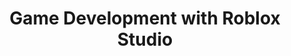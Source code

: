 ---
layout: course_detail
title: "Game Development with Roblox Studio"
topIntroText: "This course is designed to teach you the basics of Game Development using Roblox Studio. Roblox is a popular gaming platform that allows users to create their own games and share them with the world. With Roblox Studio, students can create their own unique games, characters, and environments, all with no prior coding experience necessary."
bgImageUrl: "img/updated/L2/roblox-beg/roblox-beg-bg.png"
aboutLevel: "L2 Introduction to Programming"
aboutCategoryTitle: "Course Category"
aboutCategory: "Game Development"
aboutGradeLevelTitle: "Grade Level"
aboutGradeLevel: "3 - 6"
aboutSkillLevelTitle: "Skill Level"
aboutSkillLevel: "Beginner - Intermediate"
aboutRatioTitle: "Student to Instructor Ratio"
aboutRatio: "4 : 1"
aboutText: "Students will learn how to use Roblox Studio's tools to build and customize game worlds, create and program characters, and implement game mechanics such as scoring and player movement. They will also learn how to publish their game to the Roblox platform and make it available to other players around the world."
priceschedule:
  monthlyPrice: ""
  classPrice: ""
  classPerMonth: ""
  scheduleDescription: "A general schedule description detailing available booking hours for the specific course will be placed here. This is currently filler text, please ignore."
promotion1: 
  enabled: "true"
  title: "From Game Player to Developer"
  text: "Addicted to gaming? No worries. Find motivation to learn how to code and create your own games. Students will be able to turn their ideas into reality with Roblox Studio."
  imageUrl: "img/updated/L2/roblox-beg/roblox-beg-bg.png"
promotion2: 
  enabled: "true"
  title: "Learn About 3D Modeling"
  text: "Students will have the opportunity to delve into the exciting world of 3D modeling and learn the fundamentals of creating 3D objects using Roblox Studio's built-in tools and features. With a focus on practical skills and real-world applications, students will develop the ability to design and animate their own 3D models, allowing them to bring their creative visions to life in the virtual world of Roblox."
  imageUrl: "img/updated/L2/roblox-beg/roblox-beg-1.png"
promotion3: 
  enabled: "true"
  title: "Learn While Creating"
  text: "Roblox uses a programming language known as Lua. As students develop their own games, they also pick up computer science concepts, computational thinking skills, and programming fundamentals."
  imageUrl: "img/updated/L2/roblox-beg/roblox-beg-2.png"
promotion4: 
  enabled: "true"
  title: "Share Your Projects"
  text: "Roblox is a powerful and versatile platform that empowers users to create, share, and play games with others from all over the world. In this course, students will have the chance to tap into this vibrant community by learning how to publish their own creations to the vast network of Roblox users. Whether they are creating a new game, character, or environment, students will be able to share their work with others and receive valuable feedback and support."
  imageUrl: "img/updated/L2/roblox-beg/roblox-beg-3.png"
promotion5: 
  enabled: "true"
  title: "Focus on Imagination and Creativity"
  text: "Learning programming is not the only goal. We focus on pushing the students' imagination and creativity in their works."
  imageUrl: "img/updated/L2/roblox-beg/roblox-beg-4.png"
curriculum: 
  enabled: "false"
goals: 
- text: "Understand the process of developing games." 
- text: "Learn the basics of Lua programming language."
- text: "Understand (3D) game modeling and algorithms."
- text: "Learn to adapt to new environments."
- text: "Preparation for presentations, seminars, and more."
highlights: 
- text: "Making programming fun is our top priority when designing all our course content."
- text: "Gain real experiences relating to the industry and participate in research/development."
- text: "Get your question answered in class and participate in healthy competitions with your classmates."
- text: "Learn by doing is the key for all Computer Science studies. All the assignments and projects are design for the goals of the course."
- text: "We focus on pushing our students' imagination and creativity while they learn how to program."
- text: "Programming is just the first step. Building projects and attending science fairs/seminars will help students get into top unversities and jobs."
engUrl: "roblox-game-dev-beg.html"
cnUrl: "roblox-game-dev-beg-c.html"
---
